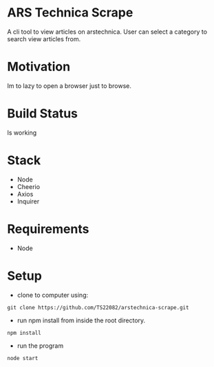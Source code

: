 # ARS Technica Scrape

A cli tool to view articles on arstechnica. User can select a category to search view articles from.

# Motivation

Im to lazy to open a browser just to browse.

# Build Status

Is working

# Stack

- Node
- Cheerio
- Axios
- Inquirer

# Requirements

- Node

# Setup

- clone to computer using:

```
git clone https://github.com/TS22082/arstechnica-scrape.git
```

- run npm install from inside the root directory.

```
npm install
```

- run the program

```
node start
```
